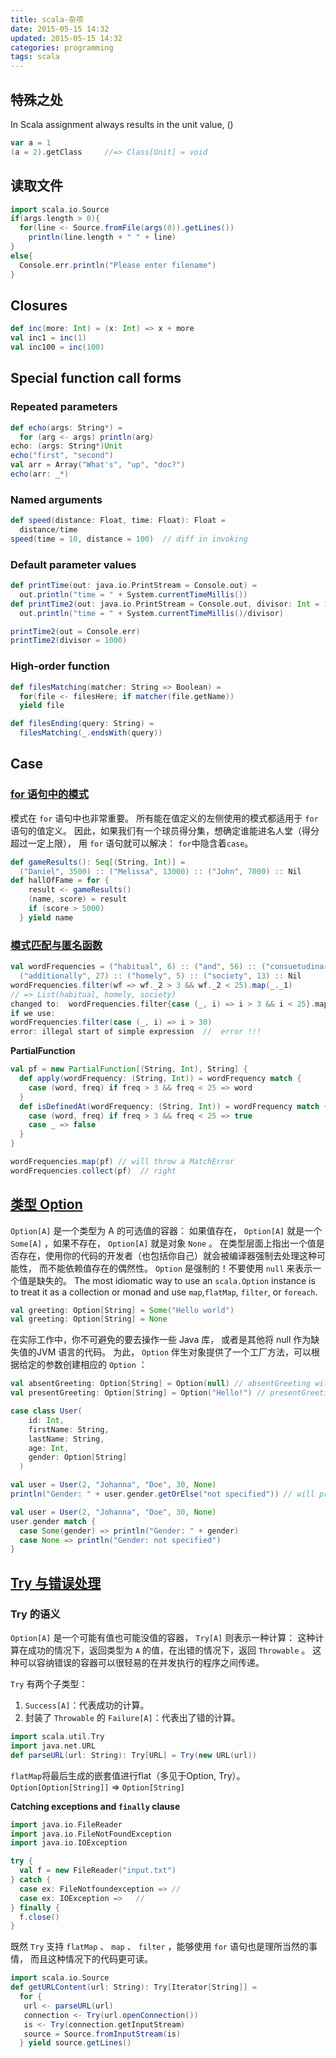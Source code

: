 ```yaml
---
title: scala-杂项
date: 2015-05-15 14:32
updated: 2015-05-15 14:32
categories: programming
tags: scala
---
```

## 特殊之处
In Scala assignment always results in the unit value, ()

```scala
var a = 1
(a = 2).getClass     //=> Class[Unit] = void
```

## 读取文件
```scala
import scala.io.Source
if(args.length > 0){
  for(line <- Source.fromFile(args(0)).getLines())
    println(line.length + " " + line)
}
else{
  Console.err.println("Please enter filename")  
}
```
## Closures
```scala
def inc(more: Int) = (x: Int) => x + more
val inc1 = inc(1)
val inc100 = inc(100)
```
## Special function call forms
### Repeated parameters
```scala
def echo(args: String*) =
  for (arg <- args) println(arg)
echo: (args: String*)Unit
echo("first", "second")
val arr = Array("What's", "up", "doc?")
echo(arr: _*)
```

### Named arguments
```scala
def speed(distance: Float, time: Float): Float =
  distance/time
speed(time = 10, distance = 100)  // diff in invoking
```

### Default parameter values
```scala
def printTime(out: java.io.PrintStream = Console.out) =
  out.println("time = " + System.currentTimeMillis())
def printTime2(out: java.io.PrintStream = Console.out, divisor: Int = 1) =
  out.println("time = " + System.currentTimeMillis()/divisor)

printTime2(out = Console.err)
printTime2(divisor = 1000)
```

### High-order function
```scala
def filesMatching(matcher: String => Boolean) =
  for(file <- filesHere; if matcher(file.getName))
  yield file

def filesEnding(query: String) =
  filesMatching(_.endsWith(query))
```
## Case
### [for 语句中的模式](http://windor.gitbooks.io/beginners-guide-to-scala/content/chp3-pattern-everywhere.html)
模式在 `for` 语句中也非常重要。 所有能在值定义的左侧使用的模式都适用于 `for` 语句的值定义。 因此，如果我们有一个球员得分集，想确定谁能进名人堂（得分超过一定上限）， 用 `for` 语句就可以解决：
`for`中隐含着`case`。
```scala
def gameResults(): Seq[(String, Int)] =
  ("Daniel", 3500) :: ("Melissa", 13000) :: ("John", 7000) :: Nil
def hallOfFame = for {
    result <- gameResults()
    (name, score) = result
    if (score > 5000)
  } yield name
```

### [模式匹配与匿名函数](http://windor.gitbooks.io/beginners-guide-to-scala/content/chp4-pattern-matching-anonymous-functions.html)
```scala
val wordFrequencies = ("habitual", 6) :: ("and", 56) :: ("consuetudinary", 2) ::
  ("additionally", 27) :: ("homely", 5) :: ("society", 13) :: Nil
wordFrequencies.filter(wf => wf._2 > 3 && wf._2 < 25).map(_._1)
// => List(habitual, homely, society)
changed to:  wordFrequencies.filter{case (_, i) => i > 3 && i < 25}.map{case (n, _) => n}
if we use:
wordFrequencies.filter(case (_, i) => i > 30)
error: illegal start of simple expression  //  error !!!
```

**PartialFunction**

```scala
val pf = new PartialFunction[(String, Int), String] {
  def apply(wordFrequency: (String, Int)) = wordFrequency match {
    case (word, freq) if freq > 3 && freq < 25 => word
  }
  def isDefinedAt(wordFrequency: (String, Int)) = wordFrequency match {
    case (word, freq) if freq > 3 && freq < 25 => true
    case _ => false
  }
}

wordFrequencies.map(pf) // will throw a MatchError
wordFrequencies.collect(pf)  // right
```

## [类型 Option](http://windor.gitbooks.io/beginners-guide-to-scala/content/chp5-the-option-type.html)
`Option[A]` 是一个类型为 A 的可选值的容器： 如果值存在， `Option[A]` 就是一个 `Some[A]` ，如果不存在， `Option[A]` 就是对象 `None` 。
在类型层面上指出一个值是否存在，使用你的代码的开发者（也包括你自己）就会被编译器强制去处理这种可能性， 而不能依赖值存在的偶然性。
`Option` 是强制的！不要使用 `null` 来表示一个值是缺失的。
The most idiomatic way to use an `scala.Option` instance is to treat it as a collection or monad and use `map`,`flatMap`, `filter`, or `foreach`.
```scala
val greeting: Option[String] = Some("Hello world")
val greeting: Option[String] = None
```

在实际工作中，你不可避免的要去操作一些 Java 库， 或者是其他将 null 作为缺失值的JVM 语言的代码。 为此， `Option` 伴生对象提供了一个工厂方法，可以根据给定的参数创建相应的 `Option` ：

```scala
val absentGreeting: Option[String] = Option(null) // absentGreeting will be None
val presentGreeting: Option[String] = Option("Hello!") // presentGreeting will be Some("Hello!")
```

```scala
case class User(
    id: Int,
    firstName: String,
    lastName: String,
    age: Int,
    gender: Option[String]
  )

val user = User(2, "Johanna", "Doe", 30, None)
println("Gender: " + user.gender.getOrElse("not specified")) // will print "not specified"

val user = User(2, "Johanna", "Doe", 30, None)
user.gender match {
  case Some(gender) => println("Gender: " + gender)
  case None => println("Gender: not specified")
}
```
##  [Try 与错误处理](http://windor.gitbooks.io/beginners-guide-to-scala/content/chp6-error-handling-with-try.html)
### Try 的语义
`Option[A]` 是一个可能有值也可能没值的容器， `Try[A]` 则表示一种计算： 这种计算在成功的情况下，返回类型为 `A` 的值，在出错的情况下，返回 `Throwable` 。 这种可以容纳错误的容器可以很轻易的在并发执行的程序之间传递。

`Try` 有两个子类型：

1. `Success[A]`：代表成功的计算。
2. 封装了 `Throwable` 的 `Failure[A]`：代表出了错的计算。

```scala
import scala.util.Try
import java.net.URL
def parseURL(url: String): Try[URL] = Try(new URL(url))
```

`flatMap`将最后生成的嵌套值进行flat（多见于Option, Try）。
`Option[Option[String]]` => `Option[String]`

**Catching exceptions and `finally` clause**

```scala
import java.io.FileReader
import java.io.FileNotFoundException
import java.io.IOException

try {
  val f = new FileReader("input.txt")
} catch {
  case ex: FileNotfoundexception => // 
  case ex: IOException =>   // 
} finally {
  f.close()
}
```

既然 `Try` 支持 `flatMap` 、 `map` 、 `filter` ，能够使用 `for` 语句也是理所当然的事情， 而且这种情况下的代码更可读。 
```scala
import scala.io.Source
def getURLContent(url: String): Try[Iterator[String]] =
  for {
   url <- parseURL(url)
   connection <- Try(url.openConnection())
   is <- Try(connection.getInputStream)
   source = Source.fromInputStream(is)
  } yield source.getLines()
```
